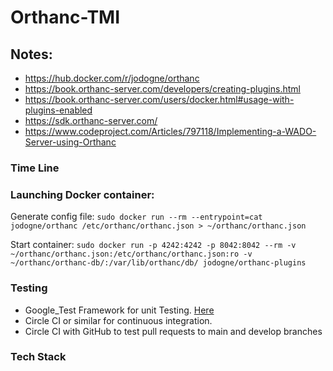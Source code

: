 # Orthanc-TMI


## Notes:
- https://hub.docker.com/r/jodogne/orthanc
- https://book.orthanc-server.com/developers/creating-plugins.html
- https://book.orthanc-server.com/users/docker.html#usage-with-plugins-enabled
- https://sdk.orthanc-server.com/
- https://www.codeproject.com/Articles/797118/Implementing-a-WADO-Server-using-Orthanc

### Time Line

### Launching Docker container:

Generate config file: `sudo docker run --rm --entrypoint=cat jodogne/orthanc /etc/orthanc/orthanc.json > ~/orthanc/orthanc.json`

Start container: `sudo docker run -p 4242:4242 -p 8042:8042 --rm -v ~/orthanc/orthanc.json:/etc/orthanc/orthanc.json:ro -v ~/orthanc/orthanc-db/:/var/lib/orthanc/db/ jodogne/orthanc-plugins`

### Testing

  - Google_Test Framework for unit Testing. [Here](https://github.com/google/googletest.git)
  - Circle CI or similar for continuous integration.
  - Circle CI with GitHub to test  pull requests to main and develop branches

### Tech Stack
